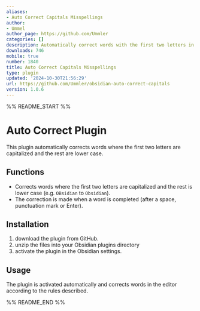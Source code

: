 ```yaml
---
aliases:
- Auto Correct Capitals Misspellings
author:
- Ummel
author_page: https://github.com/Ummler
categories: []
description: Automatically correct words with the first two letters in uppercase.
downloads: 746
mobile: true
number: 1840
title: Auto Correct Capitals Misspellings
type: plugin
updated: '2024-10-30T21:56:29'
url: https://github.com/Ummler/obsidian-auto-correct-capitals
version: 1.0.6
---
```


%% README_START %%

# Auto Correct Plugin

This plugin automatically corrects words where the first two letters are capitalized and the rest are lower case.

## Functions

- Corrects words where the first two letters are capitalized and the rest is lower case (e.g. `OBsidian` to `Obsidian`).
- The correction is made when a word is completed (after a space, punctuation mark or Enter).

## Installation

1. download the plugin from GitHub.
2. unzip the files into your Obsidian plugins directory
3. activate the plugin in the Obsidian settings.

## Usage

The plugin is activated automatically and corrects words in the editor according to the rules described.

%% README_END %%